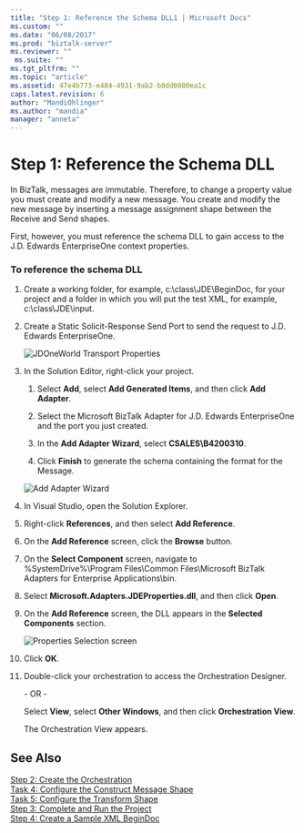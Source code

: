 ```yaml
---
title: "Step 1: Reference the Schema DLL1 | Microsoft Docs"
ms.custom: ""
ms.date: "06/08/2017"
ms.prod: "biztalk-server"
ms.reviewer: ""
 ms.suite: ""
ms.tgt_pltfrm: ""
ms.topic: "article"
ms.assetid: 47e4b773-e484-4931-9ab2-b8dd0080ea1c
caps.latest.revision: 6
author: "MandiOhlinger"
ms.author: "mandia"
manager: "anneta"
---
```

# Step 1: Reference the Schema DLL
In BizTalk, messages are immutable. Therefore, to change a property value you must create and modify a new message. You create and modify the new message by inserting a message assignment shape between the Receive and Send shapes.  
  
 First, however, you must reference the schema DLL to gain access to the J.D. Edwards EnterpriseOne context properties.  
  
### To reference the schema DLL  
  
1.  Create a working folder, for example, c:\class\JDE\BeginDoc, for your project and a folder in which you will put the test XML, for example, c:\class\JDE\input.  
  
2.  Create a Static Solicit-Response Send Port to send the request to J.D. Edwards EnterpriseOne.  
  
     ![JDOneWorld Transport Properties](../core/media/example-2waysendport-ow.gif "example_2waysendport_OW")  
  
3.  In the Solution Editor, right-click your project.  
  
    1.  Select **Add**, select **Add Generated Items**, and then click **Add Adapter**.  
  
    2.  Select the Microsoft BizTalk Adapter for J.D. Edwards EnterpriseOne and the port you just created.  
  
    3.  In the **Add Adapter Wizard**, select **CSALES\B4200310**.  
  
    4.  Click **Finish** to generate the schema containing the format for the Message.  
  
     ![Add Adapter Wizard](../core/media/add-adapter-wizard.gif "add_adapter_wizard")  
  
4.  In Visual Studio, open the Solution Explorer.  
  
5.  Right-click **References**, and then select **Add Reference**.  
  
6.  On the **Add Reference** screen, click the **Browse** button.  
  
7.  On the **Select Component** screen, navigate to %SystemDrive%\Program Files\Common Files\Microsoft BizTalk Adapters for Enterprise Applications\bin.  
  
8.  Select **Microsoft.Adapters.JDEProperties.dll**, and then click **Open**.  
  
9. On the **Add Reference** screen, the DLL appears in the **Selected Components** section.  
  
     ![Properties Selection screen](../core/media/properties-selection.gif "properties_selection")  
  
10. Click **OK**.  
  
11. Double-click your orchestration to access the Orchestration Designer.  
  
     \- OR -  
  
     Select **View**, select **Other Windows**, and then click **Orchestration View**.  
  
     The Orchestration View appears.  
  
## See Also  
 [Step 2: Create the Orchestration](../core/step-2-create-the-orchestration2.md)   
 [Task 4: Configure the Construct Message Shape](../core/task-4-configure-the-construct-message-shape1.md)   
 [Task 5: Configure the Transform Shape](../core/task-5-configure-the-transform-shape2.md)   
 [Step 3: Complete and Run the Project](../core/step-3-complete-and-run-the-project1.md)   
 [Step 4: Create a Sample XML BeginDoc](../core/step-4-create-a-sample-xml-begindoc2.md)